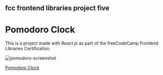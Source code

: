 ## fcc frontend libraries project five

# Pomodoro Clock

This is a project made with *React.js* as part of the freeCodeCamp Frontend Libraries Certification.

![pomodoro-screenshot](https://user-images.githubusercontent.com/57681651/98587244-c7242780-22c1-11eb-82c7-0c73e95246c0.JPG)

[Pomodoro Clock](https://master.d2icos6v1wkh08.amplifyapp.com/)
